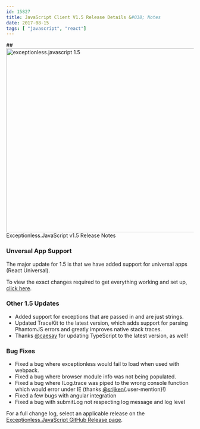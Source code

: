 ```yaml
---
id: 15827
title: JavaScript Client V1.5 Release Details &#038; Notes
date: 2017-08-15
tags: [ "javascript", "react"]
---
```

##<img loading="lazy" class="aligncenter size-large wp-image-15828" src="/assets/js-client-1.5-release-1024x538.jpg" alt="exceptionless.javascript 1.5" width="940" height="494" data-id="15828" srcset="/assets/js-client-1.5-release-1024x538.jpg 1024w, /assets/js-client-1.5-release-300x158.jpg 300w, /assets/js-client-1.5-release-768x403.jpg 768w, /assets/js-client-1.5-release.jpg 1200w" sizes="(max-width: 940px) 100vw, 940px" />
Exceptionless.JavaScript v1.5 Release Notes

### Unversal App Support

The major update for 1.5 is that we have added support for universal apps (React Universal).

To view the exact changes required to get everything working and set up, [click here](https://github.com/niemyjski/react-redux-universal-hot-example/commit/7f7c01ca1b328f3389c3919a53376bccbbfe1f08).

### Other 1.5 Updates

<!--more-->

* Added support for exceptions that are passed in and are just strings.
* Updated TraceKit to the latest version, which adds support for parsing PhantomJS errors and greatly improves native stack traces.
* Thanks [@caesay](https://github.com/caesay) for updating TypeScript to the latest version, as well!

### Bug Fixes

* Fixed a bug where exceptionless would fail to load when used with webpack.
* Fixed a bug where browser module info was not being populated.
* Fixed a bug where ILog.trace was piped to the wrong console function which would error under IE (thanks [@srijken](https://github.com/srijken){.user-mention}!)
* Fixed a few bugs with angular integration
* Fixed a bug with submitLog not respecting log message and log level

For a full change log, select an applicable release on the [Exceptionless.JavaScript GitHub Release page](https://github.com/exceptionless/Exceptionless.JavaScript/releases).

